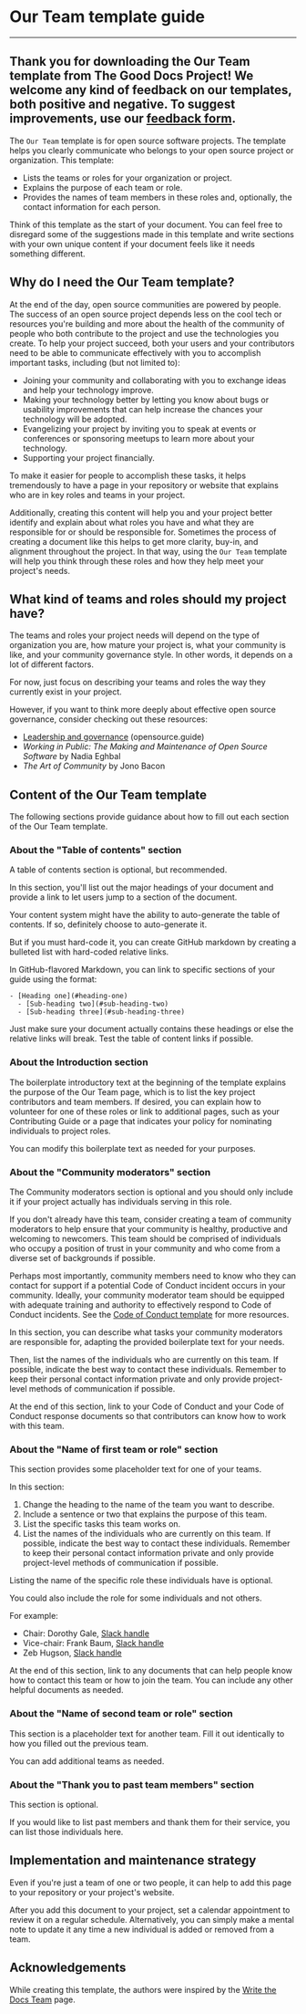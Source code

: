# Our Team template guide

---
Thank you for downloading the Our Team template from The Good Docs Project!
We welcome any kind of feedback on our templates, both positive and negative.
To suggest improvements, use our [feedback form](https://thegooddocsproject.dev/feedback/?template=Our%20team).
---

The `Our Team` template is for open source software projects.
The template helps you clearly communicate who belongs to your open source project or organization.
This template:

- Lists the teams or roles for your organization or project.
- Explains the purpose of each team or role.
- Provides the names of team members in these roles and, optionally, the contact information for each person.

Think of this template as the start of your document.
You can feel free to disregard some of the suggestions made in this template and write sections with your own unique content if your document feels like it needs something different.


## Why do I need the Our Team template?
At the end of the day, open source communities are powered by people.
The success of an open source project depends less on the cool tech or resources you're building and more about the health of the community of people who both contribute to the project and use the technologies you create.
To help your project succeed, both your users and your contributors need to be able to communicate effectively with you to accomplish important tasks, including (but not limited to):

- Joining your community and collaborating with you to exchange ideas and help your technology improve.
- Making your technology better by letting you know about bugs or usability improvements that can help increase the chances your technology will be adopted.
- Evangelizing your project by inviting you to speak at events or conferences or sponsoring meetups to learn more about your technology.
- Supporting your project financially.

To make it easier for people to accomplish these tasks, it helps tremendously to have a page in your repository or website that explains who are in key roles and teams in your project.

Additionally, creating this content will help you and your project better identify and explain about what roles you have and what they are responsible for or should be responsible for.
Sometimes the process of creating a document like this helps to get more clarity, buy-in, and alignment throughout the project.
In that way, using the `Our Team` template will help you think through these roles and how they help meet your project's needs.


## What kind of teams and roles should my project have?

The teams and roles your project needs will depend on the type of organization you are, how mature your project is, what your community is like, and your community governance style.
In other words, it depends on a lot of different factors.

For now, just focus on describing your teams and roles the way they currently exist in your project.

However, if you want to think more deeply about effective open source governance, consider checking out these resources:

- [Leadership and governance](https://opensource.guide/leadership-and-governance/) (opensource.guide)
- *Working in Public: The Making and Maintenance of Open Source Software* by Nadia Eghbal
- *The Art of Community* by Jono Bacon


## Content of the Our Team template

The following sections provide guidance about how to fill out each section of the Our Team template.


### About the "Table of contents" section

A table of contents section is optional, but recommended.

In this section, you'll list out the major headings of your document and provide a link to let users jump to a section of the document.

Your content system might have the ability to auto-generate the table of contents.
If so, definitely choose to auto-generate it.

But if you must hard-code it, you can create GitHub markdown by creating a bulleted list with hard-coded relative links.

In GitHub-flavored Markdown, you can link to specific sections of your guide using the format:

```
- [Heading one](#heading-one)
  - [Sub-heading two](#sub-heading-two)
  - [Sub-heading three](#sub-heading-three)
```

Just make sure your document actually contains these headings or else the relative links will break.
Test the table of content links if possible.


### About the Introduction section

The boilerplate introductory text at the beginning of the template explains the purpose of the Our Team page, which is to list the key project contributors and team members.
If desired, you can explain how to volunteer for one of these roles or link to additional pages, such as your Contributing Guide or a page that indicates your policy for nominating individuals to project roles.

You can modify this boilerplate text as needed for your purposes.


### About the "Community moderators" section

The Community moderators section is optional and you should only include it if your project actually has individuals serving in this role.

If you don't already have this team, consider creating a team of community moderators to help ensure that your community is healthy, productive and welcoming to newcomers.
This team should be comprised of individuals who occupy a position of trust in your community and who come from a diverse set of backgrounds if possible.

Perhaps most importantly, community members need to know who they can contact for support if a potential Code of Conduct incident occurs in your community.
Ideally, your community moderator team should be equipped with adequate training and authority to effectively respond to Code of Conduct incidents.
See the [Code of Conduct template](../code-of-conduct) for more resources.

In this section, you can describe what tasks your community moderators are responsible for, adapting the provided boilerplate text for your needs.

Then, list the names of the individuals who are currently on this team.
If possible, indicate the best way to contact these individuals.
Remember to keep their personal contact information private and only provide project-level methods of communication if possible.

At the end of this section, link to your Code of Conduct and your Code of Conduct response documents so that contributors can know how to work with this team.


### About the "Name of first team or role" section

This section provides some placeholder text for one of your teams.

In this section:

1. Change the heading to the name of the team you want to describe.
2. Include a sentence or two that explains the purpose of this team.
3. List the specific tasks this team works on.
4. List the names of the individuals who are currently on this team. If possible, indicate the best way to contact these individuals. Remember to keep their personal contact information private and only provide project-level methods of communication if possible.

Listing the name of the specific role these individuals have is optional.

You could also include the role for some individuals and not others.

For example:

- Chair: Dorothy Gale, [Slack handle](https://example.slack.com/team/U0123)
- Vice-chair: Frank Baum, [Slack handle](https://example.slack.com/team/U0456)
- Zeb Hugson, [Slack handle](https://example.slack.com/team/U0789)

At the end of this section, link to any documents that can help people know how to contact this team or how to join the team.
You can include any other helpful documents as needed.


### About the "Name of second team or role" section

This section is a placeholder text for another team.
Fill it out identically to how you filled out the previous team.

You can add additional teams as needed.


### About the "Thank you to past team members" section

This section is optional.

If you would like to list past members and thank them for their service, you can list those individuals here.



## Implementation and maintenance strategy

Even if you're just a team of one or two people, it can help to add this page to your repository or your project's website.

After you add this document to your project, set a calendar appointment to review it on a regular schedule.
Alternatively, you can simply make a mental note to update it any time a new individual is added or removed from a team.



## Acknowledgements

While creating this template, the authors were inspired by the [Write the Docs Team](https://www.writethedocs.org/team/) page.
